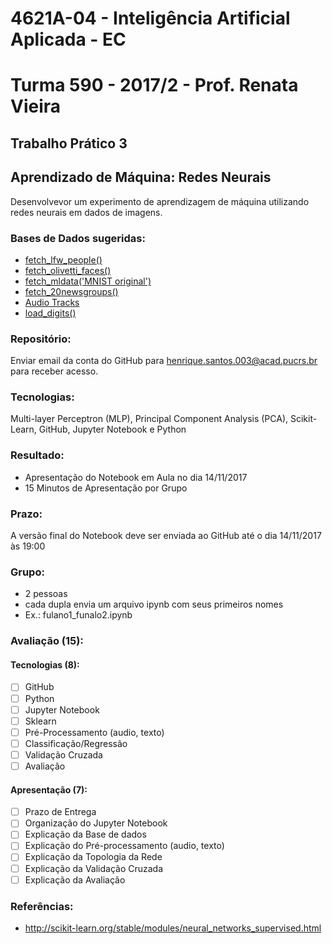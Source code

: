 # 4621A-04 - Inteligência Artificial Aplicada - EC
# Turma 590 - 2017/2 - Prof. Renata Vieira
## Trabalho Prático 3
## Aprendizado de Máquina: Redes Neurais

Desenvolvevor um experimento de aprendizagem de máquina utilizando redes neurais em dados de imagens. 

### Bases de Dados sugeridas:
- [fetch_lfw_people()](http://scikit-learn.org/stable/modules/generated/sklearn.datasets.fetch_lfw_people.html)
- [fetch_olivetti_faces()](http://scikit-learn.org/stable/datasets/olivetti_faces.html)
- [fetch_mldata('MNIST original')](http://scikit-learn.org/stable/modules/generated/sklearn.datasets.fetch_mldata.html)
- [fetch_20newsgroups()](http://scikit-learn.org/stable/datasets/twenty_newsgroups.html)
- [Audio Tracks](https://github.com/nlp-pucrs/ia-ec-2017-2-tp3/blob/master/data/tracks.zip)
- [load_digits()](http://scikit-learn.org/stable/modules/generated/sklearn.datasets.load_digits.html)

### Repositório: 
Enviar email da conta do GitHub para henrique.santos.003@acad.pucrs.br para receber acesso.

### Tecnologias: 
Multi-layer Perceptron (MLP), Principal Component Analysis (PCA), Scikit-Learn, GitHub, Jupyter Notebook e Python

### Resultado: 
- Apresentação do Notebook em Aula no dia 14/11/2017
- 15 Minutos de Apresentação por Grupo

### Prazo: 
A versão final do Notebook deve ser enviada ao GitHub até o dia 14/11/2017 às 19:00

### Grupo:
 - 2 pessoas
 - cada dupla envia um arquivo ipynb com seus primeiros nomes
 - Ex.: fulano1_funalo2.ipynb

### Avaliação (15):

#### Tecnologias (8):
- [ ] GitHub
- [ ] Python
- [ ] Jupyter Notebook
- [ ] Sklearn
- [ ] Pré-Processamento (audio, texto)
- [ ] Classificação/Regressão
- [ ] Validação Cruzada
- [ ] Avaliação

#### Apresentação (7):
- [ ] Prazo de Entrega
- [ ] Organização do Jupyter Notebook
- [ ] Explicação da Base de dados
- [ ] Explicação do Pré-processamento (audio, texto)
- [ ] Explicação da Topologia da Rede
- [ ] Explicação da Validação Cruzada
- [ ] Explicação da Avaliação

### Referências:
- http://scikit-learn.org/stable/modules/neural_networks_supervised.html
